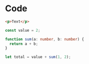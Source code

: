 # Code

```html
<p>Text</p>
```

```typescript
const value = 2;

function sum(a: number, b: number) {
  return a + b;
}

let total = value + sum(1, 2);
```
